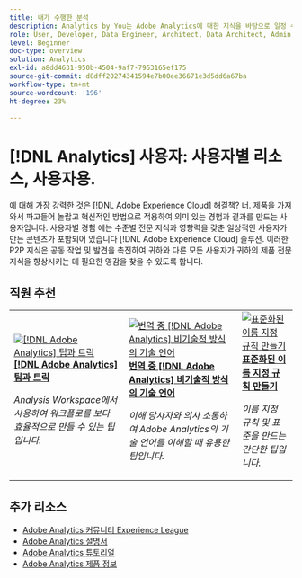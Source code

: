 ```yaml
---
title: 내가 수행한 분석
description: Analytics by You는 Adobe Analytics에 대한 지식을 바탕으로 일정 수준의 전문 지식과 영향력을 확보한 일반 사용자가 만든 사용자 생성 콘텐츠를 제공합니다.
role: User, Developer, Data Engineer, Architect, Data Architect, Admin, Leader
level: Beginner
doc-type: overview
solution: Analytics
exl-id: a8dd4631-950b-4504-9af7-7953165ef175
source-git-commit: d8dff20274341594e7b00ee36671e3d5dd6a67ba
workflow-type: tm+mt
source-wordcount: '196'
ht-degree: 23%

---
```


# [!DNL Analytics] 사용자: 사용자별 리소스, 사용자용.

에 대해 가장 강력한 것은 [!DNL Adobe Experience Cloud] 해결책? 너. 제품을 가져와서 파고들어 놀랍고 혁신적인 방법으로 적용하여 의미 있는 경험과 결과를 만드는 사용자입니다. 사용자별 경험 에는 수준별 전문 지식과 영향력을 갖춘 일상적인 사용자가 만든 콘텐츠가 포함되어 있습니다 [!DNL Adobe Experience Cloud] 솔루션. 이러한 P2P 지식은 공동 작업 및 발견을 촉진하여 귀하와 다른 모든 사용자가 귀하의 제품 전문 지식을 향상시키는 데 필요한 영감을 찾을 수 있도록 합니다.

<div id="recs-overview-body-1"></div>
<div id="recs-overview-body-2"></div>
<div id="recs-overview-body-3"></div>
<div id="recs-overview-body-4"></div>
<div id="recs-overview-body-5"></div>
<div id="recs-overview-body-6"></div>

<div id="staff-picks-section">

## 직원 추천

<table>
<tr>
  <td>
    <a href="/help/analytics/analysis-workspace/tips-and-tricks/right-click-tips-and-tricks-for-more-efficient-workflows.md">
      <img alt="[!DNL Adobe Analytics] 팁과 트릭" src="https://video.tv.adobe.com/v/3417736?format=jpeg" />
    </a>
    <div>
      <a href="/help/analytics/analysis-workspace/tips-and-tricks/right-click-tips-and-tricks-for-more-efficient-workflows.md">
    <strong>[!DNL Adobe Analytics] 팁과 트릭</strong>
    </a>
    </div>
    <p>
    <em>Analysis Workspace에서 사용하여 워크플로를 보다 효율적으로 만들 수 있는 팁입니다.</em>
    <p>
  </td>
  <td>
    <a href="/help/marketo/programs/email-programs.md">
      <img alt="번역 중 [!DNL Adobe Analytics] 비기술적 방식의 기술 언어" src="https://video.tv.adobe.com/v/342066?format=jpeg" />
    </a>
    <div>
      <a href="/help/analytics/administration/key-admin-skills/translating-adobe-analytics-technical-language.md">
    <strong>번역 중 [!DNL Adobe Analytics] 비기술적 방식의 기술 언어</strong>
    </a>
    </div>
    <p>
    <em>이해 당사자와 의사 소통하여 Adobe Analytics의 기술 언어를 이해할 때 유용한 팁입니다.</em>
    <p>
  </td>
  <td>
    <a href="/help/analytics/administration/admin-tips/create-standardized-naming-conventions.md">
      <img alt="표준화된 이름 지정 규칙 만들기" src="https://cdn.experienceleague.adobe.com/thumb/10531.jpg" />
    </a>
    <div>
      <a href="/help/analytics/administration/admin-tips/create-standardized-naming-conventions.md">
    <strong>표준화된 이름 지정 규칙 만들기</strong>
    </a>
    </div>
    <p>
    <em>이름 지정 규칙 및 표준을 만드는 간단한 팁입니다.</em>
    <p>
  </td>
</tr>
</table>

</div>

## 추가 리소스

* [Adobe Analytics 커뮤니티 Experience League](https://experienceleaguecommunities.adobe.com/t5/adobe-analytics/ct-p/adobe-analytics-community)
* [Adobe Analytics 설명서](https://experienceleague.adobe.com/docs/analytics.html)
* [Adobe Analytics 튜토리얼](https://experienceleague.adobe.com/docs/analytics-learn/tutorials/overview.html)
* [Adobe Analytics 제품 정보](https://business.adobe.com/products/analytics/adobe-analytics.html)
